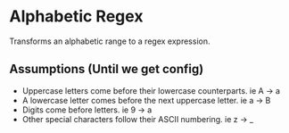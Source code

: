 # Alphabetic Regex

Transforms an alphabetic range to a regex expression.

## Assumptions (Until we get config)

* Uppercase letters come before their lowercase counterparts. ie A -> a
* A lowercase letter comes before the next uppercase letter. ie a -> B
* Digits come before letters. ie 9 -> a
* Other special characters follow their ASCII numbering. ie z -> _
